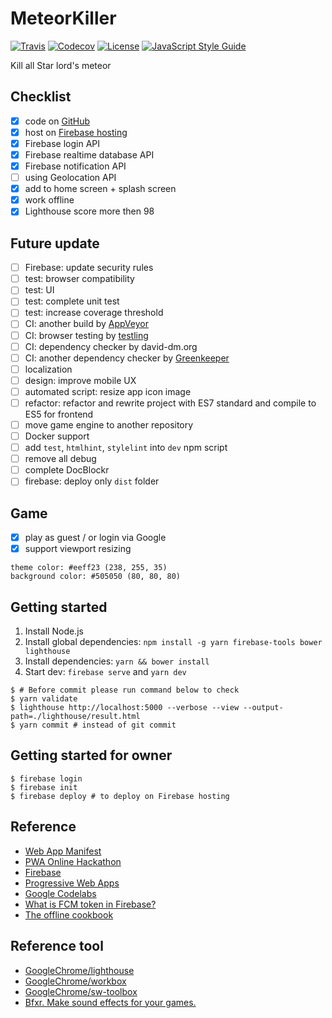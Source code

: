 # MeteorKiller

[![Travis](https://img.shields.io/travis/jojoee/pwa-online-hackathon.svg)](https://travis-ci.org/jojoee/pwa-online-hackathon)
[![Codecov](https://img.shields.io/codecov/c/github/jojoee/pwa-online-hackathon.svg)](https://codecov.io/github/jojoee/pwa-online-hackathon)
[![License](https://img.shields.io/github/license/mashape/apistatus.svg)](http://opensource.org/licenses/MIT)
[![JavaScript Style Guide](https://img.shields.io/badge/code_style-standard-brightgreen.svg)](https://standardjs.com)

Kill all Star lord's meteor

## Checklist
- [x] code on [GitHub](https://github.com/jojoee/pwa-online-hackathon)
- [x] host on [Firebase hosting](https://pwa-online-hackathon-ae5f6.firebaseapp.com/)
- [x] Firebase login API
- [x] Firebase realtime database API
- [x] Firebase notification API
- [ ] using Geolocation API
- [x] add to home screen + splash screen
- [x] work offline
- [x] Lighthouse score more then 98

## Future update
- [ ] Firebase: update security rules
- [ ] test: browser compatibility
- [ ] test: UI
- [ ] test: complete unit test
- [ ] test: increase coverage threshold
- [ ] CI: another build by [AppVeyor](http://appveyor.com/)
- [ ] CI: browser testing by [testling](https://ci.testling.com/)
- [ ] CI: dependency checker by david-dm.org
- [ ] CI: another dependency checker by [Greenkeeper](https://greenkeeper.io/)
- [ ] localization
- [ ] design: improve mobile UX
- [ ] automated script: resize app icon image
- [ ] refactor: refactor and rewrite project with ES7 standard and compile to ES5 for frontend
- [ ] move game engine to another repository
- [ ] Docker support
- [ ] add `test`, `htmlhint`, `stylelint` into `dev` npm script
- [ ] remove all debug
- [ ] complete DocBlockr
- [ ] firebase: deploy only `dist` folder

## Game
- [x] play as guest / or login via Google
- [x] support viewport resizing

```
theme color: #eeff23 (238, 255, 35)
background color: #505050 (80, 80, 80)
```

## Getting started
1. Install Node.js
2. Install global dependencies: `npm install -g yarn firebase-tools bower lighthouse`
3. Install dependencies: `yarn && bower install`
4. Start dev: `firebase serve` and `yarn dev`

```
$ # Before commit please run command below to check
$ yarn validate
$ lighthouse http://localhost:5000 --verbose --view --output-path=./lighthouse/result.html
$ yarn commit # instead of git commit

```

## Getting started for owner
```
$ firebase login
$ firebase init
$ firebase deploy # to deploy on Firebase hosting
```

## Reference
- [Web App Manifest](https://developer.mozilla.org/en-US/docs/Web/Manifest)
- [PWA Online Hackathon](https://pwa.online.hackathon.in.th/)
- [Firebase](https://firebase.google.com/)
- [Progressive Web Apps](https://developers.google.com/web/progressive-web-apps/)
- [Google Codelabs](https://codelabs.developers.google.com)
- [What is FCM token in Firebase?](https://stackoverflow.com/questions/37671380/what-is-fcm-token-in-firebase)
- [The offline cookbook](https://jakearchibald.com/2014/offline-cookbook/)

## Reference tool
- [GoogleChrome/lighthouse](https://github.com/GoogleChrome/lighthouse)
- [GoogleChrome/workbox](https://github.com/googlechrome/workbox)
- [GoogleChrome/sw-toolbox](https://github.com/GoogleChrome/sw-toolbox)
- [Bfxr.  Make sound effects for your games.](http://www.bfxr.net/)
